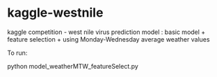 # kaggle-westnile
kaggle competition - west nile virus prediction
model : basic model + feature selection + using Monday-Wednesday average weather values

To run:

python model_weatherMTW_featureSelect.py

